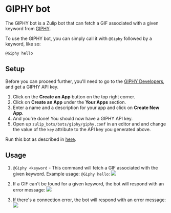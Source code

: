 # GIPHY bot

The GIPHY bot is a Zulip bot that can fetch a GIF associated with
a given keyword from [GIPHY](https://giphy.com/).

To use the GIPHY bot, you can simply call it with `@Giphy` followed
by a keyword, like so:

```
@Giphy hello
```

## Setup

Before you can proceed further, you'll need to go to the
[GIPHY Developers](https://developers.giphy.com/), and get a
GIPHY API key.

1. Click on the **Create an App** button on the top right corner.
2. Click on **Create an App** under the **Your Apps** section.
3. Enter a name and a description for your app and click on
   **Create New App**.
4. And you're done! You should now have a GIPHY API key.
5. Open up `zulip_bots/bots/giphy/giphy.conf` in an editor and
   and change the value of the `key` attribute to the API key
   you generated above.

Run this bot as described in [here](https://zulipchat.com/api/running-bots#running-a-bot).

## Usage

1. `@Giphy <keyword` - This command will fetch a GIF associated
   with the given keyword. Example usage: `@Giphy hello`:
   ![](/static/generated/bots/giphy/assets/giphy-gif-found.png)

2. If a GIF can't be found for a given keyword, the bot will
   respond with an error message:
   ![](/static/generated/bots/giphy/assets/giphy-gif-not-found.png)

3. If there's a connection error, the bot will respond with an
   error message:
   ![](/static/generated/bots/giphy/assets/giphy-connection-error.png)
